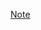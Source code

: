 [Note](https://www.analyticsvidhya.com/blog/2016/03/complete-guide-parameter-tuning-xgboost-with-codes-python/#)

